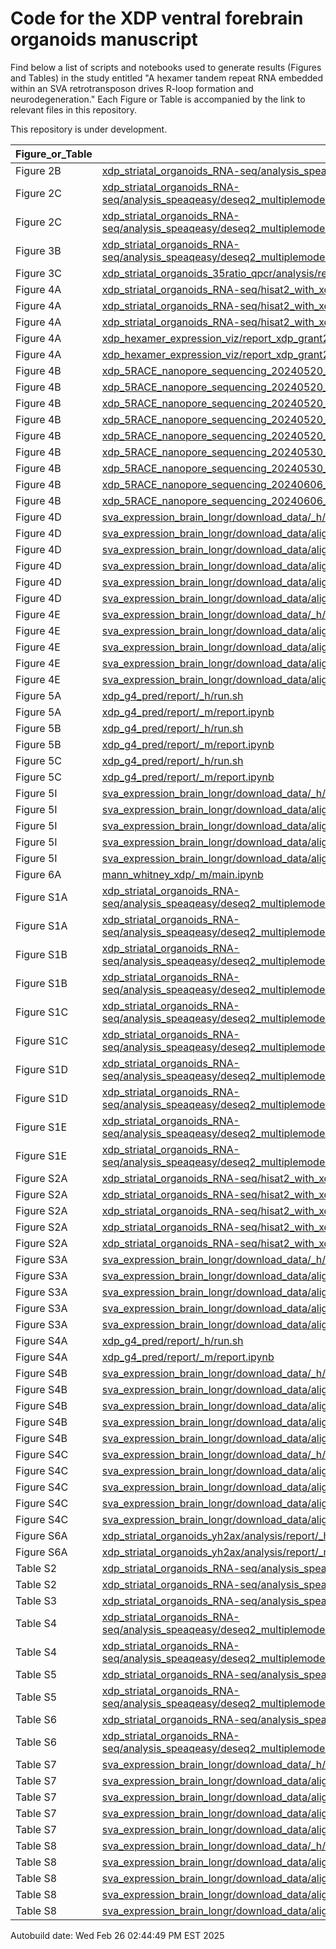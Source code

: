 
# Code for the XDP ventral forebrain organoids manuscript

Find below a list of scripts and notebooks used to generate results (Figures and Tables) in the study entitled "A hexamer tandem repeat RNA embedded within an SVA retrotransposon drives R-loop formation and neurodegeneration." Each Figure or Table is accompanied by the link to relevant files in this repository.   

This repository is under development.

| Figure_or_Table | File_path |
| --- | --- |
| Figure 2B | [xdp_striatal_organoids_RNA-seq/analysis_speaqeasy/deseq2_multiplemodels_genes_no_lfcShrink_filter_low/_m/main.ipynb](xdp_striatal_organoids_RNA-seq/analysis_speaqeasy/deseq2_multiplemodels_genes_no_lfcShrink_filter_low/_m/main.ipynb) |
| Figure 2C | [xdp_striatal_organoids_RNA-seq/analysis_speaqeasy/deseq2_multiplemodels_genes_no_lfcShrink_filter_low/gsea/_m/main.ipynb](xdp_striatal_organoids_RNA-seq/analysis_speaqeasy/deseq2_multiplemodels_genes_no_lfcShrink_filter_low/gsea/_m/main.ipynb) |
| Figure 2C | [xdp_striatal_organoids_RNA-seq/analysis_speaqeasy/deseq2_multiplemodels_genes_no_lfcShrink_filter_low/gsea/filter_results/_m/main.ipynb](xdp_striatal_organoids_RNA-seq/analysis_speaqeasy/deseq2_multiplemodels_genes_no_lfcShrink_filter_low/gsea/filter_results/_m/main.ipynb) |
| Figure 3B | [xdp_striatal_organoids_RNA-seq/analysis_speaqeasy/deseq2_multiplemodels_genes_no_lfcShrink_filter_low/expression_profiles/_m/main.ipynb](xdp_striatal_organoids_RNA-seq/analysis_speaqeasy/deseq2_multiplemodels_genes_no_lfcShrink_filter_low/expression_profiles/_m/main.ipynb) |
| Figure 3C | [xdp_striatal_organoids_35ratio_qpcr/analysis/report/_m/main.ipynb](xdp_striatal_organoids_35ratio_qpcr/analysis/report/_m/main.ipynb) |
| Figure 4A | [xdp_striatal_organoids_RNA-seq/hisat2_with_xdp_sva_filter/_h/run](xdp_striatal_organoids_RNA-seq/hisat2_with_xdp_sva_filter/_h/run) |
| Figure 4A | [xdp_striatal_organoids_RNA-seq/hisat2_with_xdp_sva_filter/_h/process_sam.py](xdp_striatal_organoids_RNA-seq/hisat2_with_xdp_sva_filter/_h/process_sam.py) |
| Figure 4A | [xdp_striatal_organoids_RNA-seq/hisat2_with_xdp_sva_filter/proper_pairs_overlapping_SVA_5prime/_m/main.ipynb](xdp_striatal_organoids_RNA-seq/hisat2_with_xdp_sva_filter/proper_pairs_overlapping_SVA_5prime/_m/main.ipynb) |
| Figure 4A | [xdp_hexamer_expression_viz/report_xdp_grant2023/_h/run.sh](xdp_hexamer_expression_viz/report_xdp_grant2023/_h/run.sh) |
| Figure 4A | [xdp_hexamer_expression_viz/report_xdp_grant2023/_m/report.ipynb](xdp_hexamer_expression_viz/report_xdp_grant2023/_m/report.ipynb) |
| Figure 4B | [xdp_5RACE_nanopore_sequencing_20240520_AL5RACE002/analysis/pod5/_h/run.sh](xdp_5RACE_nanopore_sequencing_20240520_AL5RACE002/analysis/pod5/_h/run.sh) |
| Figure 4B | [xdp_5RACE_nanopore_sequencing_20240520_AL5RACE002/analysis/pod5/base_calling/_h/run.sh](xdp_5RACE_nanopore_sequencing_20240520_AL5RACE002/analysis/pod5/base_calling/_h/run.sh) |
| Figure 4B | [xdp_5RACE_nanopore_sequencing_20240520_AL5RACE002/analysis/pod5/base_calling/align/_h/run.sh](xdp_5RACE_nanopore_sequencing_20240520_AL5RACE002/analysis/pod5/base_calling/align/_h/run.sh) |
| Figure 4B | [xdp_5RACE_nanopore_sequencing_20240520_AL5RACE002/analysis/pod5/base_calling/align/report/_h/run.sh](xdp_5RACE_nanopore_sequencing_20240520_AL5RACE002/analysis/pod5/base_calling/align/report/_h/run.sh) |
| Figure 4B | [xdp_5RACE_nanopore_sequencing_20240520_AL5RACE002/analysis/pod5/base_calling/align/report/_m/report.ipynb](xdp_5RACE_nanopore_sequencing_20240520_AL5RACE002/analysis/pod5/base_calling/align/report/_m/report.ipynb) |
| Figure 4B | [xdp_5RACE_nanopore_sequencing_20240530_AL5RACE002/analysis/pod5/base_calling/align/report/_h/run.sh](xdp_5RACE_nanopore_sequencing_20240530_AL5RACE002/analysis/pod5/base_calling/align/report/_h/run.sh) |
| Figure 4B | [xdp_5RACE_nanopore_sequencing_20240530_AL5RACE002/analysis/pod5/base_calling/align/report/_m/report.ipynb](xdp_5RACE_nanopore_sequencing_20240530_AL5RACE002/analysis/pod5/base_calling/align/report/_m/report.ipynb) |
| Figure 4B | [xdp_5RACE_nanopore_sequencing_20240606_AL5RACE002/analysis/pod5/base_calling/align/report/_h/run.sh](xdp_5RACE_nanopore_sequencing_20240606_AL5RACE002/analysis/pod5/base_calling/align/report/_h/run.sh) |
| Figure 4B | [xdp_5RACE_nanopore_sequencing_20240606_AL5RACE002/analysis/pod5/base_calling/align/report/_m/report.ipynb](xdp_5RACE_nanopore_sequencing_20240606_AL5RACE002/analysis/pod5/base_calling/align/report/_m/report.ipynb) |
| Figure 4D | [sva_expression_brain_longr/download_data/_h/run.sh](sva_expression_brain_longr/download_data/_h/run.sh) |
| Figure 4D | [sva_expression_brain_longr/download_data/align/coverage_filtered/_h/run.sh](sva_expression_brain_longr/download_data/align/coverage_filtered/_h/run.sh) |
| Figure 4D | [sva_expression_brain_longr/download_data/align/coverage_filtered/gen_matrices/_h/run.sh](sva_expression_brain_longr/download_data/align/coverage_filtered/gen_matrices/_h/run.sh) |
| Figure 4D | [sva_expression_brain_longr/download_data/align/coverage_filtered/gen_matrices/plots/_h/run.sh](sva_expression_brain_longr/download_data/align/coverage_filtered/gen_matrices/plots/_h/run.sh) |
| Figure 4D | [sva_expression_brain_longr/download_data/align/coverage_filtered/gen_matrices/plots/_m/01_svas_and_coverage.ipynb](sva_expression_brain_longr/download_data/align/coverage_filtered/gen_matrices/plots/_m/01_svas_and_coverage.ipynb) |
| Figure 4D | [sva_expression_brain_longr/download_data/align/coverage_filtered/gen_matrices/plots/_m/02_sva_cats_and_enrichment.ipynb](sva_expression_brain_longr/download_data/align/coverage_filtered/gen_matrices/plots/_m/02_sva_cats_and_enrichment.ipynb) |
| Figure 4E | [sva_expression_brain_longr/download_data/_h/run.sh](sva_expression_brain_longr/download_data/_h/run.sh) |
| Figure 4E | [sva_expression_brain_longr/download_data/align/coverage_filtered/_h/run.sh](sva_expression_brain_longr/download_data/align/coverage_filtered/_h/run.sh) |
| Figure 4E | [sva_expression_brain_longr/download_data/align/coverage_filtered/gen_matrices/_h/run.sh](sva_expression_brain_longr/download_data/align/coverage_filtered/gen_matrices/_h/run.sh) |
| Figure 4E | [sva_expression_brain_longr/download_data/align/coverage_filtered/gen_matrices/plots/_h/run.sh](sva_expression_brain_longr/download_data/align/coverage_filtered/gen_matrices/plots/_h/run.sh) |
| Figure 4E | [sva_expression_brain_longr/download_data/align/coverage_filtered/gen_matrices/plots/_m/02_sva_cats_and_enrichment.ipynb](sva_expression_brain_longr/download_data/align/coverage_filtered/gen_matrices/plots/_m/02_sva_cats_and_enrichment.ipynb) |
| Figure 5A | [xdp_g4_pred/report/_h/run.sh](xdp_g4_pred/report/_h/run.sh) |
| Figure 5A | [xdp_g4_pred/report/_m/report.ipynb](xdp_g4_pred/report/_m/report.ipynb) |
| Figure 5B | [xdp_g4_pred/report/_h/run.sh](xdp_g4_pred/report/_h/run.sh) |
| Figure 5B | [xdp_g4_pred/report/_m/report.ipynb](xdp_g4_pred/report/_m/report.ipynb) |
| Figure 5C | [xdp_g4_pred/report/_h/run.sh](xdp_g4_pred/report/_h/run.sh) |
| Figure 5C | [xdp_g4_pred/report/_m/report.ipynb](xdp_g4_pred/report/_m/report.ipynb) |
| Figure 5I | [sva_expression_brain_longr/download_data/_h/run.sh](sva_expression_brain_longr/download_data/_h/run.sh) |
| Figure 5I | [sva_expression_brain_longr/download_data/align/coverage_filtered/_h/run.sh](sva_expression_brain_longr/download_data/align/coverage_filtered/_h/run.sh) |
| Figure 5I | [sva_expression_brain_longr/download_data/align/coverage_filtered/gen_matrices/_h/run.sh](sva_expression_brain_longr/download_data/align/coverage_filtered/gen_matrices/_h/run.sh) |
| Figure 5I | [sva_expression_brain_longr/download_data/align/coverage_filtered/gen_matrices/plots/_h/run.sh](sva_expression_brain_longr/download_data/align/coverage_filtered/gen_matrices/plots/_h/run.sh) |
| Figure 5I | [sva_expression_brain_longr/download_data/align/coverage_filtered/gen_matrices/plots/_m/02_sva_cats_and_enrichment.ipynb](sva_expression_brain_longr/download_data/align/coverage_filtered/gen_matrices/plots/_m/02_sva_cats_and_enrichment.ipynb) |
| Figure 6A | [mann_whitney_xdp/_m/main.ipynb](mann_whitney_xdp/_m/main.ipynb) |
| Figure S1A | [xdp_striatal_organoids_RNA-seq/analysis_speaqeasy/deseq2_multiplemodels_genes_no_lfcShrink_filter_low/exploratory_analysis/_h/run.sh](xdp_striatal_organoids_RNA-seq/analysis_speaqeasy/deseq2_multiplemodels_genes_no_lfcShrink_filter_low/exploratory_analysis/_h/run.sh) |
| Figure S1A | [xdp_striatal_organoids_RNA-seq/analysis_speaqeasy/deseq2_multiplemodels_genes_no_lfcShrink_filter_low/exploratory_analysis/_m/main.ipynb](xdp_striatal_organoids_RNA-seq/analysis_speaqeasy/deseq2_multiplemodels_genes_no_lfcShrink_filter_low/exploratory_analysis/_m/main.ipynb) |
| Figure S1B | [xdp_striatal_organoids_RNA-seq/analysis_speaqeasy/deseq2_multiplemodels_genes_no_lfcShrink_filter_low/exploratory_analysis/_h/run.sh](xdp_striatal_organoids_RNA-seq/analysis_speaqeasy/deseq2_multiplemodels_genes_no_lfcShrink_filter_low/exploratory_analysis/_h/run.sh) |
| Figure S1B | [xdp_striatal_organoids_RNA-seq/analysis_speaqeasy/deseq2_multiplemodels_genes_no_lfcShrink_filter_low/exploratory_analysis/_m/main.ipynb](xdp_striatal_organoids_RNA-seq/analysis_speaqeasy/deseq2_multiplemodels_genes_no_lfcShrink_filter_low/exploratory_analysis/_m/main.ipynb) |
| Figure S1C | [xdp_striatal_organoids_RNA-seq/analysis_speaqeasy/deseq2_multiplemodels_genes_no_lfcShrink_filter_low/exploratory_analysis/_h/run.sh](xdp_striatal_organoids_RNA-seq/analysis_speaqeasy/deseq2_multiplemodels_genes_no_lfcShrink_filter_low/exploratory_analysis/_h/run.sh) |
| Figure S1C | [xdp_striatal_organoids_RNA-seq/analysis_speaqeasy/deseq2_multiplemodels_genes_no_lfcShrink_filter_low/exploratory_analysis/_m/main.ipynb](xdp_striatal_organoids_RNA-seq/analysis_speaqeasy/deseq2_multiplemodels_genes_no_lfcShrink_filter_low/exploratory_analysis/_m/main.ipynb) |
| Figure S1D | [xdp_striatal_organoids_RNA-seq/analysis_speaqeasy/deseq2_multiplemodels_genes_no_lfcShrink_filter_low/exploratory_analysis/_h/run.sh](xdp_striatal_organoids_RNA-seq/analysis_speaqeasy/deseq2_multiplemodels_genes_no_lfcShrink_filter_low/exploratory_analysis/_h/run.sh) |
| Figure S1D | [xdp_striatal_organoids_RNA-seq/analysis_speaqeasy/deseq2_multiplemodels_genes_no_lfcShrink_filter_low/exploratory_analysis/_m/main.ipynb](xdp_striatal_organoids_RNA-seq/analysis_speaqeasy/deseq2_multiplemodels_genes_no_lfcShrink_filter_low/exploratory_analysis/_m/main.ipynb) |
| Figure S1E | [xdp_striatal_organoids_RNA-seq/analysis_speaqeasy/deseq2_multiplemodels_genes_no_lfcShrink_filter_low/gsea/simplifyEnrichment/_h/run.sh](xdp_striatal_organoids_RNA-seq/analysis_speaqeasy/deseq2_multiplemodels_genes_no_lfcShrink_filter_low/gsea/simplifyEnrichment/_h/run.sh) |
| Figure S1E | [xdp_striatal_organoids_RNA-seq/analysis_speaqeasy/deseq2_multiplemodels_genes_no_lfcShrink_filter_low/gsea/simplifyEnrichment/_m/report.ipynb](xdp_striatal_organoids_RNA-seq/analysis_speaqeasy/deseq2_multiplemodels_genes_no_lfcShrink_filter_low/gsea/simplifyEnrichment/_m/report.ipynb) |
| Figure S2A | [xdp_striatal_organoids_RNA-seq/hisat2_with_xdp_sva/_h/run](xdp_striatal_organoids_RNA-seq/hisat2_with_xdp_sva/_h/run) |
| Figure S2A | [xdp_striatal_organoids_RNA-seq/hisat2_with_xdp_sva/sort/_h/run](xdp_striatal_organoids_RNA-seq/hisat2_with_xdp_sva/sort/_h/run) |
| Figure S2A | [xdp_striatal_organoids_RNA-seq/hisat2_with_xdp_sva/sort/coverage/_h/run.sh](xdp_striatal_organoids_RNA-seq/hisat2_with_xdp_sva/sort/coverage/_h/run.sh) |
| Figure S2A | [xdp_striatal_organoids_RNA-seq/hisat2_with_xdp_sva/sort/coverage/report/_h/run.sh](xdp_striatal_organoids_RNA-seq/hisat2_with_xdp_sva/sort/coverage/report/_h/run.sh) |
| Figure S2A | [xdp_striatal_organoids_RNA-seq/hisat2_with_xdp_sva/sort/coverage/report/_m/main.ipynb](xdp_striatal_organoids_RNA-seq/hisat2_with_xdp_sva/sort/coverage/report/_m/main.ipynb) |
| Figure S3A | [sva_expression_brain_longr/download_data/_h/run.sh](sva_expression_brain_longr/download_data/_h/run.sh) |
| Figure S3A | [sva_expression_brain_longr/download_data/align/coverage_filtered/_h/run.sh](sva_expression_brain_longr/download_data/align/coverage_filtered/_h/run.sh) |
| Figure S3A | [sva_expression_brain_longr/download_data/align/coverage_filtered/gen_matrices/_h/run.sh](sva_expression_brain_longr/download_data/align/coverage_filtered/gen_matrices/_h/run.sh) |
| Figure S3A | [sva_expression_brain_longr/download_data/align/coverage_filtered/gen_matrices/plots/_h/run.sh](sva_expression_brain_longr/download_data/align/coverage_filtered/gen_matrices/plots/_h/run.sh) |
| Figure S3A | [sva_expression_brain_longr/download_data/align/coverage_filtered/gen_matrices/plots/_m/02_sva_cats_and_enrichment.ipynb](sva_expression_brain_longr/download_data/align/coverage_filtered/gen_matrices/plots/_m/02_sva_cats_and_enrichment.ipynb) |
| Figure S4A | [xdp_g4_pred/report/_h/run.sh](xdp_g4_pred/report/_h/run.sh) |
| Figure S4A | [xdp_g4_pred/report/_m/report.ipynb](xdp_g4_pred/report/_m/report.ipynb) |
| Figure S4B | [sva_expression_brain_longr/download_data/_h/run.sh](sva_expression_brain_longr/download_data/_h/run.sh) |
| Figure S4B | [sva_expression_brain_longr/download_data/align/coverage_filtered/_h/run.sh](sva_expression_brain_longr/download_data/align/coverage_filtered/_h/run.sh) |
| Figure S4B | [sva_expression_brain_longr/download_data/align/coverage_filtered/gen_matrices/_h/run.sh](sva_expression_brain_longr/download_data/align/coverage_filtered/gen_matrices/_h/run.sh) |
| Figure S4B | [sva_expression_brain_longr/download_data/align/coverage_filtered/gen_matrices/plots/_h/run.sh](sva_expression_brain_longr/download_data/align/coverage_filtered/gen_matrices/plots/_h/run.sh) |
| Figure S4B | [sva_expression_brain_longr/download_data/align/coverage_filtered/gen_matrices/plots/_m/02_sva_cats_and_enrichment.ipynb](sva_expression_brain_longr/download_data/align/coverage_filtered/gen_matrices/plots/_m/02_sva_cats_and_enrichment.ipynb) |
| Figure S4C | [sva_expression_brain_longr/download_data/_h/run.sh](sva_expression_brain_longr/download_data/_h/run.sh) |
| Figure S4C | [sva_expression_brain_longr/download_data/align/coverage_filtered/_h/run.sh](sva_expression_brain_longr/download_data/align/coverage_filtered/_h/run.sh) |
| Figure S4C | [sva_expression_brain_longr/download_data/align/coverage_filtered/gen_matrices/_h/run.sh](sva_expression_brain_longr/download_data/align/coverage_filtered/gen_matrices/_h/run.sh) |
| Figure S4C | [sva_expression_brain_longr/download_data/align/coverage_filtered/gen_matrices/plots/_h/run.sh](sva_expression_brain_longr/download_data/align/coverage_filtered/gen_matrices/plots/_h/run.sh) |
| Figure S4C | [sva_expression_brain_longr/download_data/align/coverage_filtered/gen_matrices/plots/_m/02_sva_cats_and_enrichment.ipynb](sva_expression_brain_longr/download_data/align/coverage_filtered/gen_matrices/plots/_m/02_sva_cats_and_enrichment.ipynb) |
| Figure S6A | [xdp_striatal_organoids_yh2ax/analysis/report/_h/run.sh](xdp_striatal_organoids_yh2ax/analysis/report/_h/run.sh) |
| Figure S6A | [xdp_striatal_organoids_yh2ax/analysis/report/_m/main.ipynb](xdp_striatal_organoids_yh2ax/analysis/report/_m/main.ipynb) |
| Table S2 | [xdp_striatal_organoids_RNA-seq/analysis_speaqeasy/metadata/_m/main.ipynb](xdp_striatal_organoids_RNA-seq/analysis_speaqeasy/metadata/_m/main.ipynb) |
| Table S2 | [xdp_striatal_organoids_RNA-seq/analysis_speaqeasy/metadata/metadata_formated_for_manuscript/_m/main.ipynb](xdp_striatal_organoids_RNA-seq/analysis_speaqeasy/metadata/metadata_formated_for_manuscript/_m/main.ipynb) |
| Table S3 | [xdp_striatal_organoids_RNA-seq/analysis_speaqeasy/deseq2_multiplemodels_genes_no_lfcShrink_filter_low/_m/main.ipynb](xdp_striatal_organoids_RNA-seq/analysis_speaqeasy/deseq2_multiplemodels_genes_no_lfcShrink_filter_low/_m/main.ipynb) |
| Table S4 | [xdp_striatal_organoids_RNA-seq/analysis_speaqeasy/deseq2_multiplemodels_genes_no_lfcShrink_filter_low/gsea/_m/main.ipynb](xdp_striatal_organoids_RNA-seq/analysis_speaqeasy/deseq2_multiplemodels_genes_no_lfcShrink_filter_low/gsea/_m/main.ipynb) |
| Table S4 | [xdp_striatal_organoids_RNA-seq/analysis_speaqeasy/deseq2_multiplemodels_genes_no_lfcShrink_filter_low/gsea/filter_results/_m/main.ipynb](xdp_striatal_organoids_RNA-seq/analysis_speaqeasy/deseq2_multiplemodels_genes_no_lfcShrink_filter_low/gsea/filter_results/_m/main.ipynb) |
| Table S5 | [xdp_striatal_organoids_RNA-seq/analysis_speaqeasy/deseq2_multiplemodels_exons_no_lfcShrink_filter_low/_m/main.ipynb](xdp_striatal_organoids_RNA-seq/analysis_speaqeasy/deseq2_multiplemodels_exons_no_lfcShrink_filter_low/_m/main.ipynb) |
| Table S5 | [xdp_striatal_organoids_RNA-seq/analysis_speaqeasy/deseq2_multiplemodels_exons_no_lfcShrink_filter_low/exons_expr_profile/_m/main.ipynb](xdp_striatal_organoids_RNA-seq/analysis_speaqeasy/deseq2_multiplemodels_exons_no_lfcShrink_filter_low/exons_expr_profile/_m/main.ipynb) |
| Table S6 | [xdp_striatal_organoids_RNA-seq/analysis_speaqeasy/deseq2_multiplemodels_exons_no_lfcShrink_filter_low/_m/main.ipynb](xdp_striatal_organoids_RNA-seq/analysis_speaqeasy/deseq2_multiplemodels_exons_no_lfcShrink_filter_low/_m/main.ipynb) |
| Table S6 | [xdp_striatal_organoids_RNA-seq/analysis_speaqeasy/deseq2_multiplemodels_exons_no_lfcShrink_filter_low/exons_expr_profile/_m/main.ipynb](xdp_striatal_organoids_RNA-seq/analysis_speaqeasy/deseq2_multiplemodels_exons_no_lfcShrink_filter_low/exons_expr_profile/_m/main.ipynb) |
| Table S7 | [sva_expression_brain_longr/download_data/_h/run.sh](sva_expression_brain_longr/download_data/_h/run.sh) |
| Table S7 | [sva_expression_brain_longr/download_data/align/coverage_filtered/_h/run.sh](sva_expression_brain_longr/download_data/align/coverage_filtered/_h/run.sh) |
| Table S7 | [sva_expression_brain_longr/download_data/align/coverage_filtered/gen_matrices/_h/run.sh](sva_expression_brain_longr/download_data/align/coverage_filtered/gen_matrices/_h/run.sh) |
| Table S7 | [sva_expression_brain_longr/download_data/align/coverage_filtered/gen_matrices/plots/_h/run.sh](sva_expression_brain_longr/download_data/align/coverage_filtered/gen_matrices/plots/_h/run.sh) |
| Table S7 | [sva_expression_brain_longr/download_data/align/coverage_filtered/gen_matrices/plots/_m/01_svas_and_coverage.ipynb](sva_expression_brain_longr/download_data/align/coverage_filtered/gen_matrices/plots/_m/01_svas_and_coverage.ipynb) |
| Table S8 | [sva_expression_brain_longr/download_data/_h/run.sh](sva_expression_brain_longr/download_data/_h/run.sh) |
| Table S8 | [sva_expression_brain_longr/download_data/align/coverage_filtered/_h/run.sh](sva_expression_brain_longr/download_data/align/coverage_filtered/_h/run.sh) |
| Table S8 | [sva_expression_brain_longr/download_data/align/coverage_filtered/gen_matrices/_h/run.sh](sva_expression_brain_longr/download_data/align/coverage_filtered/gen_matrices/_h/run.sh) |
| Table S8 | [sva_expression_brain_longr/download_data/align/coverage_filtered/gen_matrices/plots/_h/run.sh](sva_expression_brain_longr/download_data/align/coverage_filtered/gen_matrices/plots/_h/run.sh) |
| Table S8 | [sva_expression_brain_longr/download_data/align/coverage_filtered/gen_matrices/plots/_m/02_sva_cats_and_enrichment.ipynb](sva_expression_brain_longr/download_data/align/coverage_filtered/gen_matrices/plots/_m/02_sva_cats_and_enrichment.ipynb) |


Autobuild date: Wed Feb 26 02:44:49 PM EST 2025
